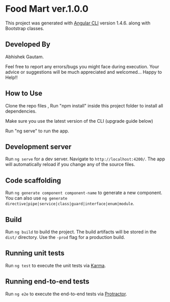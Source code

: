# Food Mart ver.1.0.0

This project was generated with [Angular CLI](https://github.com/angular/angular-cli) version 1.4.6. along with Bootstrap classes.

## Developed By 

Abhishek Gautam.

Feel free to report any errors/bugs you might face during execution. Your advice or suggestions will be much appreciated and welcomed... Happy to Help!!

## How to Use

Clone the repo files , Run "npm install" inside this project folder to install all dependencies.

Make sure you use the latest version of the CLI (upgrade guide below)

Run "ng serve" to run the app.
 

## Development server

 
Run `ng serve` for a dev server. Navigate to `http://localhost:4200/`. The app will automatically reload if you change any of the source files.

## Code scaffolding

Run `ng generate component component-name` to generate a new component. You can also use `ng generate directive|pipe|service|class|guard|interface|enum|module`.

## Build

Run `ng build` to build the project. The build artifacts will be stored in the `dist/` directory. Use the `-prod` flag for a production build.

## Running unit tests

Run `ng test` to execute the unit tests via [Karma](https://karma-runner.github.io).

## Running end-to-end tests

Run `ng e2e` to execute the end-to-end tests via [Protractor](http://www.protractortest.org/).


